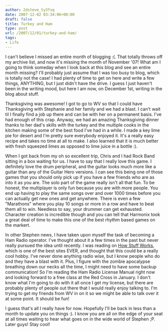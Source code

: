 ```yaml
---
author: 2dsteve_ty3fxq
date: 2007-12-02 03:34:06+00:00
draft: false
title: Turkey and Ham
type: post
url: /2007/12/01/turkey-and-ham/
tags:
- Life
---
```


I can't believe I missed an entire month of blogging :(. That totally throws off my archive list, and now it's missing the month of November '07! What am I going to think someday when I look back at this blog and see an entire month missing? I'll probably just assume that I was too busy to blog, which is totally not the case! I had plenty of time to get on here and write a few things, ANYTHING, but I just didn't have the drive. I guess I just haven't been in the writing mood, but here I am now, on December 1st, writing in the blog about stuff.

Thanksgiving was awesome! I got to go to WV so that I could have Thanksgiving with Stephanie and her family and we had a blast. I can't wait til I finally find a job up there and can be with her on a permanent basis. I've had enough of this crap. Anyway, we had an amazing Thanksgiving dinner thanks to her dad's skills with the turkey and the multiple cooks in the kitchen making some of the best food I've had in a while. I made a key lime pie for desert and I'm pretty sure everybody enjoyed it. It's a really easy recipe and takes no time at all to make. I also learned that it is much better with fresh squeezed limes as opposed to lime juice in a bottle :).

When I got back from my oh so excellent trip, Chris and I had Rock Band sitting in a box waiting for us. I have to say that I really love this game. I definitely love the drum peripheral, and the guitar looks much more like a guitar than any of the Guitar Hero versions. I can see this being one of those games that you should only pick up if you have a few friends who are as into it as you are. The solo part of the game really isn't all that fun. To be honest, the multiplayer is only fun because you are with more people.  You end up having to play the same songs over and over 1000 times before you can actually get new ones and get anywhere. There is even a few "Marathons" where you play 10 songs or more in a row and have to beat them all to win. Needless to say, your drummer can get exhausted. Character creation is incredible though and you can tell that Harmonix took a great deal of time to make this one of the best rhythm based games on the markert.

In other Stephen news, I have taken upon myself the task of becoming a Ham Radio operator. I've thought about it a few times in the past but never really pursued the idea until recently. I was reading on [How Stuff Works](http://www.howstuffworks.com), which is one of the best sites EVER, and thought that this could be a really cool hobby. I've never done anything radio wise, but I know people who do and they have  a blast with it. Plus, I figure with the zombie apocalypse breathing down our necks all the time, I might need to have some backup communication! So I'm reading the Ham Radio License Manual right now and looking forward to a free class at the Red Cross in January. I don't know what I'm going to do with it all once I get my license, but there are probably plenty of people out there that I would really enjoy talking to. I'm trying to get my friends from WV in on it so we might be able to talk over it at some point. It should be fun!

I guess that's all I really have for now. Hopefully I'll be back in less than a month to update you on things :). I know you are all on the edge of your seat at all times waiting to hear what goes on in the wide world of Stephen ;P. Later guys! Stay cool!
